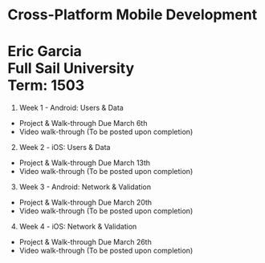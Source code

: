 # Cross-Platform Mobile Development
**Eric Garcia**  
Full Sail University  
Term: 1503  
=====

1. Week 1 - Android: Users & Data
  * Project & Walk-through Due March 6th
  * Video walk-through (To be posted upon completion)

2. Week 2 - iOS: Users & Data
  * Project & Walk-through Due March 13th
  * Video walk-through (To be posted upon completion)

3. Week 3 - Android: Network & Validation
  * Project & Walk-through Due March 20th
  * Video walk-through (To be posted upon completion)

4. Week 4 - iOS: Network & Validation
  * Project & Walk-through Due March 26th
  * Video walk-through (To be posted upon completion)